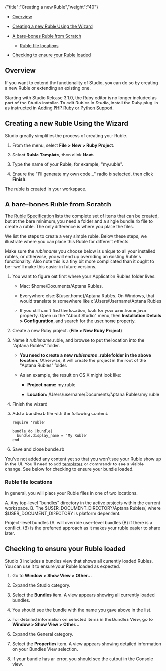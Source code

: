 {"title":"Creating a new Ruble","weight":"40"}

* [Overview](#overview)

* [Creating a new Ruble Using the Wizard](#creating-a-new-ruble-using-the-wizard)

* [A bare-bones Ruble from Scratch](#a-bare-bones-ruble-from-scratch)

    * [Ruble file locations](#ruble-file-locations)

* [Checking to ensure your Ruble loaded](#checking-to-ensure-your-ruble-loaded)

## Overview

If you want to extend the functionality of Studio, you can do so by creating a new Ruble or extending an existing one.

Starting with Studio Release 3.1.0, the Ruby editor is no longer included as part of the Studio installer. To edit Rubles in Studio, install the Ruby plug-in as instructed in [Adding PHP Ruby or Python Support](/docs/appc/Axway_Appcelerator_Studio/Axway_Appcelerator_Studio_Getting_Started/Adding_PHP_Ruby_or_Python_Support/).

## Creating a new Ruble Using the Wizard

Studio greatly simplifies the process of creating your Ruble.

1. From the menu, select **File > New > Ruby Project**.

2. Select **Ruble Template**, then click **Next**.

3. Type the name of your Ruble, for example, "my.ruble".

4. Ensure the "I'll generate my own code..." radio is selected, then click **Finish**.

The ruble is created in your workspace.

## A bare-bones Ruble from Scratch

The [Ruble Specification](/docs/appc/Axway_Appcelerator_Studio/Axway_Appcelerator_Studio_Guide/Customizing_Studio/Rubles/Ruble_Specification/) lists the complete set of items that can be created, but at the bare minimum, you need a folder and a single bundle.rb file to create a ruble. The only difference is where you place the files.

We list the steps to create a very simple ruble. Below these steps, we illustrate where you can place this Ruble for different effects.

Make sure the _rublename_ you choose below is unique to all your installed rubles, or otherwise, you will end up overriding an existing Ruble's functionality. Also note this is a tiny bit more complicated than it ought to be--we'll make this easier in future versions.

1. You want to figure out first where your Application Rubles folder lives.

    * Mac: $home/Documents/Aptana Rubles.

    * Everywhere else: ${user.home}/Aptana Rubles. On Windows, that would translate to somewhere like c:\\Users\\Username\\Aptana Rubles

    * If you still can't find the location, look for your user.home java property. Open up the "About Studio" menu, then **Installation Details > Configuration**, and search for the user.home property.

2. Create a new Ruby project. (**File > New Ruby Project**)

3. Name it _rublename_.ruble, and browse to put the location into the "Aptana Rubles" folder.

    * **You need to create a new** **_rublename_** **.ruble folder in the above location.** Otherwise, it will create the project in the root of the "Aptana Rubles" folder.

    * As an example, the result on OS X might look like:

        * **Project name:** my.ruble

        * **Location:** /Users/username/Documents/Aptana Rubles/my.ruble

4. Finish the wizard

5. Add a bundle.rb file with the following content:

    ```
    require 'ruble'

    bundle do |bundle|
      bundle.display_name = 'My Ruble'
    end
    ```

6. Save and close bundle.rb

You've not added any content yet so that you won't see your Ruble show up in the UI. You'll need to add [templates](/docs/appc/Axway_Appcelerator_Studio/Axway_Appcelerator_Studio_Guide/Customizing_Studio/Templates/Creating_a_new_template/) or commands to see a visible change. See below for checking to ensure your bundle loaded.

### Ruble file locations

In general, you will place your Ruble files in one of two locations.

A. Any top-level "bundles" directory in the active projects within the current workspace.
B. The $USER\_DOCUMENT\_DIRECTORY/Aptana Rubles/, where $USER\_DOCUMENT\_DIRECTORY is platform dependent.

Project-level bundles (A) will override user-level bundles (B) if there is a conflict. (B) is the preferred approach as it makes your ruble easier to share later.

## Checking to ensure your Ruble loaded

Studio 3 includes a bundles view that shows all currently loaded Rubles. You can use it to ensure your Ruble loaded as expected.

1. Go to **Window > Show View > Other...**

2. Expand the Studio category.

3. Select the **Bundles** item.
    A view appears showing all currently loaded bundles.

4. You should see the bundle with the name you gave above in the list.

5. For detailed information on selected items in the Bundles View, go to **Window > Show View > Other...**

6. Expand the General category.

7. Select the **Properties** item.
    A view appears showing detailed information on your Bundles View selection.

8. If your bundle has an error, you should see the output in the Console view.
